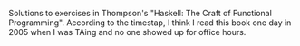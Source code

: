 Solutions to exercises in Thompson's "Haskell: The Craft of Functional Programming". According to the timestap, I think I read this book one day in 2005 when I was TAing and no one showed up for office hours.
